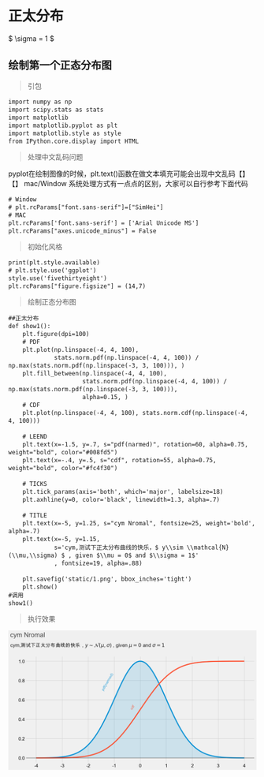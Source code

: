 # 正太分布

$ \\sigma = 1 $

## 绘制第一个正态分布图
> 引包

    import numpy as np
    import scipy.stats as stats
    import matplotlib
    import matplotlib.pyplot as plt
    import matplotlib.style as style
    from IPython.core.display import HTML
> 处理中文乱码问题

pyplot在绘制图像的时候，plt.text()函数在做文本填充可能会出现中文乱码【】【】
mac/Window 系统处理方式有一点点的区别，大家可以自行参考下面代码

    # Window
    # plt.rcParams["font.sans-serif"]=["SimHei"]
    # MAC
    plt.rcParams['font.sans-serif'] = ['Arial Unicode MS']
    plt.rcParams["axes.unicode_minus"] = False

> 初始化风格

    print(plt.style.available)
    # plt.style.use('ggplot')
    style.use('fivethirtyeight')
    plt.rcParams["figure.figsize"] = (14,7)
> 绘制正态分布图

    ##正太分布
    def show1():
        plt.figure(dpi=100)
        # PDF
        plt.plot(np.linspace(-4, 4, 100),
                 stats.norm.pdf(np.linspace(-4, 4, 100)) / np.max(stats.norm.pdf(np.linspace(-3, 3, 100))), )
        plt.fill_between(np.linspace(-4, 4, 100),
                         stats.norm.pdf(np.linspace(-4, 4, 100)) / np.max(stats.norm.pdf(np.linspace(-3, 3, 100))),
                         alpha=0.15, )
        # CDF
        plt.plot(np.linspace(-4, 4, 100), stats.norm.cdf(np.linspace(-4, 4, 100)))
    
        # LEEND
        plt.text(x=-1.5, y=.7, s="pdf(narmed)", rotation=60, alpha=0.75, weight="bold", color="#008fd5")
        plt.text(x=-.4, y=.5, s="cdf", rotation=55, alpha=0.75, weight="bold", color="#fc4f30")
    
        # TICKS
        plt.tick_params(axis='both', which='major', labelsize=18)
        plt.axhline(y=0, color='black', linewidth=1.3, alpha=.7)
    
        # TITLE
        plt.text(x=-5, y=1.25, s="cym Nromal", fontsize=25, weight='bold', alpha=.7)
        plt.text(x=-5, y=1.15,
                 s='cym,测试下正太分布曲线的快乐，$ y\\sim \\mathcal{N}(\\mu,\\sigma) $ , given $\\mu = 0$ and $\\sigma = 1$'
                 , fontsize=19, alpha=.88)
    
        plt.savefig('static/1.png', bbox_inches='tight')
        plt.show()
    #调用
    show1()
    
> 执行效果

![我的第一张正态分布图](static/1.png)



